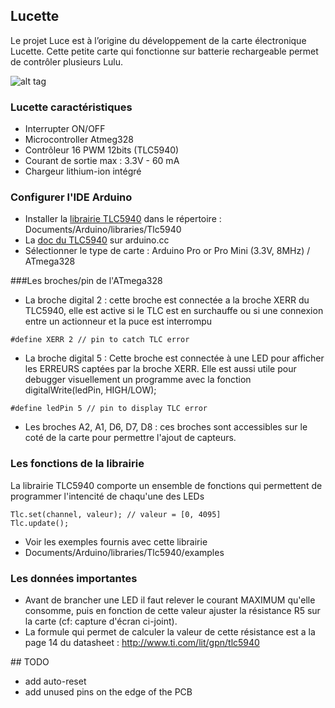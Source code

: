 
## Lucette
Le projet Luce est à l’origine du développement de la carte électronique Lucette.
Cette petite carte qui fonctionne sur batterie rechargeable permet de contrôler plusieurs Lulu.

![alt tag](https://farm2.staticflickr.com/1562/25915319424_2622f2de8f_z_d.jpg)

### Lucette caractéristiques
- Interrupter ON/OFF
- Microcontroller Atmeg328
- Contrôleur 16 PWM 12bits (TLC5940)
- Courant de sortie max : 3.3V - 60 mA
- Chargeur lithium-ion intégré

### Configurer l'IDE Arduino
- Installer la [librairie TLC5940](http://code.google.com/p/tlc5940arduino/downloads/detail?name=Tlc5940_r014_2.zip&can=2&q=) dans le répertoire : Documents/Arduino/libraries/Tlc5940
- La [doc du TLC5940](http://www.arduino.cc/playground/learning/TLC5940) sur arduino.cc
- Sélectionner le type de carte : Arduino Pro or Pro Mini (3.3V, 8MHz) / ATmega328

###Les broches/pin de l'ATmega328
- La broche digital 2 : cette broche est connectée a la broche XERR du TLC5940, elle est active si le TLC est en surchauffe ou si une connexion entre un actionneur et la puce est interrompu 
```
#define XERR 2 // pin to catch TLC error
```
- La broche digital 5 : Cette broche est connectée à une LED pour afficher les ERREURS captées par la broche XERR. Elle est aussi utile pour debugger visuellement un programme avec la fonction digitalWrite(ledPin, HIGH/LOW);
```
#define ledPin 5 // pin to display TLC error
```
- Les broches A2, A1, D6, D7, D8 : ces broches sont accessibles sur le coté de la carte pour permettre l'ajout de capteurs.

### Les fonctions de la librairie
La librairie TLC5940 comporte un ensemble de fonctions qui permettent de programmer l'intencité de chaqu'une des LEDs
```
Tlc.set(channel, valeur); // valeur = [0, 4095]
Tlc.update();
```
- Voir les exemples fournis avec cette librairie
 - Documents/Arduino/libraries/Tlc5940/examples

### Les données importantes
- Avant de brancher une LED il faut relever le courant MAXIMUM qu'elle consomme, puis en fonction de cette valeur ajuster la résistance R5 sur la carte (cf: capture d'écran ci-joint).
 - La formule qui permet de calculer la valeur de cette résistance est a la page 14 du datasheet : http://www.ti.com/lit/gpn/tlc5940

## TODO
- add auto-reset
- add unused pins on the edge of the PCB
